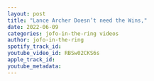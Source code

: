 ```yaml
---
layout: post
title: "Lance Archer Doesn’t need the Wins,"
date: 2022-06-09
categories: jofo-in-the-ring videos
author: jofo-in-the-ring
spotify_track_id: 
youtube_video_id: RBSw02CKS6s
apple_track_id: 
youtube_metadata: 
---
```

